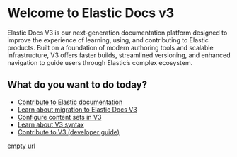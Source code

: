 # Welcome to Elastic Docs v3

Elastic Docs V3 is our next-generation documentation platform designed to improve the experience of learning, using, and contributing to Elastic products. Built on a foundation of modern authoring tools and scalable infrastructure, V3 offers faster builds, streamlined versioning, and enhanced navigation to guide users through Elastic’s complex ecosystem.

## What do you want to do today?

* [Contribute to Elastic documentation](./contribute/index.md)
* [Learn about migration to Elastic Docs V3](./migration/index.md)
* [Configure content sets in V3](./configure/index.md)
* [Learn about V3 syntax](./syntax/index.md)
* [Contribute to V3 (developer guide)](./development/index.md)


[empty url]()
